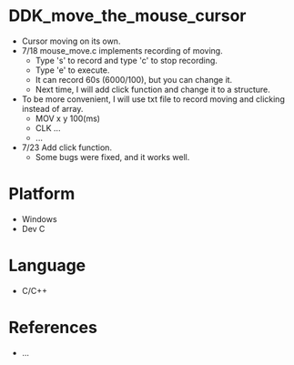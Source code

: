 # DDK_move_the_mouse_cursor
* Cursor moving on its own.
* 7/18 mouse_move.c implements recording of moving.
  * Type 's' to record and type 'c' to stop recording.
  * Type 'e' to execute.
  * It can record 60s (6000/100), but you can change it.
  * Next time, I will add click function and change it to a structure.
* To be more convenient, I will use txt file to record moving and clicking instead of array.
  * MOV x y 100(ms)
  * CLK ...
  * ... 
* 7/23 Add click function.
  * Some bugs were fixed, and it works well.

# Platform
* Windows
* Dev C

# Language 
* C/C++

# References
* ...
